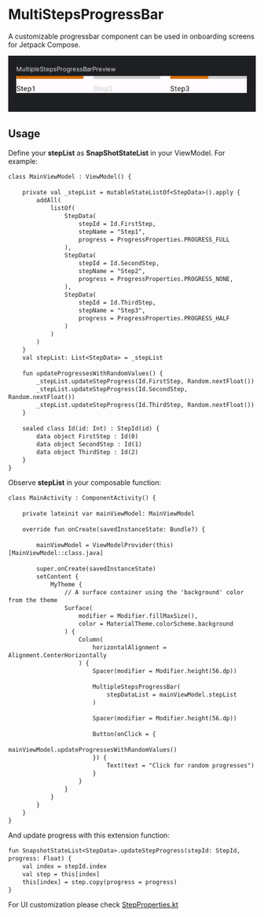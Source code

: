 # MultiStepsProgressBar

A customizable progressbar component can be used in onboarding screens for Jetpack Compose.

![MultiStepsProgressBar Preview](https://github.com/emirhanemmez/MultiStepsProgressBar/blob/main/screenshot/multistepsprogressbarpreview.png)

## Usage

Define your **stepList** as **SnapShotStateList**  in your ViewModel. For example:

```
class MainViewModel : ViewModel() {

    private val _stepList = mutableStateListOf<StepData>().apply {
        addAll(
            listOf(
                StepData(
                    stepId = Id.FirstStep,
                    stepName = "Step1",
                    progress = ProgressProperties.PROGRESS_FULL
                ),
                StepData(
                    stepId = Id.SecondStep,
                    stepName = "Step2",
                    progress = ProgressProperties.PROGRESS_NONE,
                ),
                StepData(
                    stepId = Id.ThirdStep,
                    stepName = "Step3",
                    progress = ProgressProperties.PROGRESS_HALF
                )
            )
        )
    }
    val stepList: List<StepData> = _stepList

    fun updateProgressesWithRandomValues() {
        _stepList.updateStepProgress(Id.FirstStep, Random.nextFloat())
        _stepList.updateStepProgress(Id.SecondStep, Random.nextFloat())
        _stepList.updateStepProgress(Id.ThirdStep, Random.nextFloat())
    }

    sealed class Id(id: Int) : StepId(id) {
        data object FirstStep : Id(0)
        data object SecondStep : Id(1)
        data object ThirdStep : Id(2)
    }
}
```

Observe **stepList** in your composable function:

```
class MainActivity : ComponentActivity() {

    private lateinit var mainViewModel: MainViewModel

    override fun onCreate(savedInstanceState: Bundle?) {

        mainViewModel = ViewModelProvider(this)[MainViewModel::class.java]

        super.onCreate(savedInstanceState)
        setContent {
            MyTheme {
                // A surface container using the 'background' color from the theme
                Surface(
                    modifier = Modifier.fillMaxSize(),
                    color = MaterialTheme.colorScheme.background
                ) {
                    Column(
                        horizontalAlignment = Alignment.CenterHorizontally
                    ) {
                        Spacer(modifier = Modifier.height(56.dp))

                        MultipleStepsProgressBar(
                            stepDataList = mainViewModel.stepList
                        )

                        Spacer(modifier = Modifier.height(56.dp))

                        Button(onClick = {
                            mainViewModel.updateProgressesWithRandomValues()
                        }) {
                            Text(text = "Click for random progresses")
                        }
                    }
                }
            }
        }
    }
}
```

And update progress with this extension function:

```
fun SnapshotStateList<StepData>.updateStepProgress(stepId: StepId, progress: Float) {
    val index = stepId.index
    val step = this[index]
    this[index] = step.copy(progress = progress)
}
```

For UI customization please check [StepProperties.kt](https://github.com/emirhanemmez/MultiStepsProgressBar/blob/main/multistepsprogressbar/src/main/java/com/emirhanemmez/multistepsprogressbar/model/StepProperties.kt)

